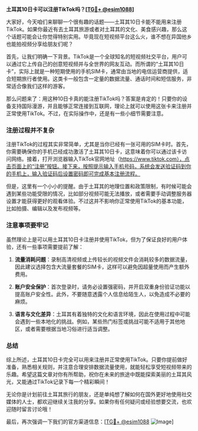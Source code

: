 **土耳其10日卡可以注册TikTok吗？[[TG💪+ @esim1088](https://t.me/s/esim1088)]**

大家好，今天咱们来聊聊一个很有趣的话题——土耳其10日卡能不能用来注册TikTok。如果你最近有去土耳其旅游或者对土耳其的文化、美食感兴趣，那么这个话题可能会让你觉得特别实用。毕竟现在短视频平台这么火，谁不想在异国他乡也能拍视频分享给朋友们呢？

首先，让我们明确一下背景。TikTok是一个全球知名的短视频社交平台，用户可以通过它上传自己的创意短视频并与全世界的网友互动。而所谓的“土耳其10日卡”，实际上就是一种短期使用的手机SIM卡，通常由当地的电信运营商提供，适合短期旅行者使用。这类卡一般包含一定量的数据流量、通话时间和短信服务，非常适合像我们这样的游客。

那么问题来了：用这种10日卡真的能注册TikTok吗？答案是肯定的！只要你的设备支持国际漫游，并且能够正常连接到互联网，理论上就可以使用这张卡来注册并正常使用TikTok。不过，在实际操作中，还是有一些小细节需要注意。

### 注册过程并不复杂

注册TikTok的过程其实非常简单，尤其是当你已经有一张可用的SIM卡时。首先，你需要确保你的手机已经成功激活了土耳其10日卡，这意味着你可以通过该卡访问网络。接着，打开浏览器输入TikTok官网地址（https://www.tiktok.com），点击页面上的“注册”按钮。接下来，按照提示输入手机号码，系统会发送验证码到你的手机上，输入验证码后设置密码即可完成基本注册流程。

但是，这里有一个小小的提醒。由于土耳其的地理位置和政策限制，有时候可能会遇到某些功能受限的情况，比如部分视频可能无法播放，或者需要手动调整服务器设置才能获得更好的观看体验。不过这并不影响你正常使用TikTok的基本功能，比如拍摄、编辑以及发布视频等。

### 注意事项要牢记

虽然理论上是可以用土耳其10日卡注册并使用TikTok，但为了保证良好的用户体验，还有一些事项需要提前了解：

1. **流量消耗问题**：录制高清视频或上传较长的视频文件会消耗较多的数据流量，因此建议选择包含大流量套餐的SIM卡，这样可以避免因超量使用而产生额外费用。
   
2. **账户安全保护**：首次登录时，请务必设置强密码，并开启双重身份验证功能以提高账户安全性。此外，不要随意透露个人信息给陌生人，以免造成不必要的麻烦。

3. **语言与文化差异**：土耳其有着独特的文化和语言环境，因此在使用过程中可能会遇到一些本地化的挑战。例如，某些热门标签或挑战可能不适用于其他地区，或者需要根据当地习俗进行适当调整。

### 总结

综上所述，土耳其10日卡完全可以用来注册并正常使用TikTok。只要你提前做好准备，熟悉相关规则，并注意合理安排数据流量使用，就能轻松享受短视频带来的乐趣。希望这篇文章对你有所帮助，祝你在未来的旅途中既能探索美丽的土耳其风光，又能通过TikTok记录下每一个精彩瞬间！

无论你是计划前往土耳其旅行的朋友，还是单纯想了解如何在国外更好地使用社交媒体的人士，都欢迎继续关注我的分享。如果你有任何疑问或经验想要交流，也欢迎随时留言讨论哦！

最后，再次强调一下我们的官方渠道信息：[[TG💪+ @esim1088](https://t.me/s/esim1088) ![Image](https://i.postimg.cc/4NQfJmqS/Snipaste-2025-05-13-00-14-12.png)]